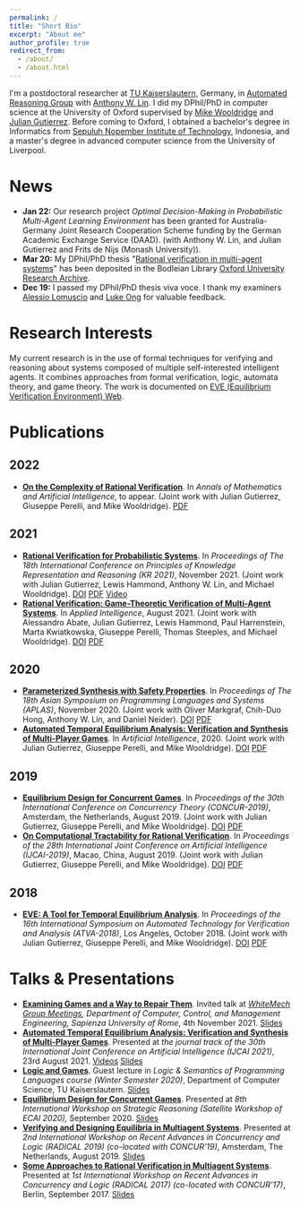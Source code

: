 ```yaml
---
permalink: /
title: "Short Bio"
excerpt: "About me"
author_profile: true
redirect_from: 
  - /about/
  - /about.html
---
```


I'm a postdoctoral researcher at [TU Kaiserslautern](https://www.uni-kl.de/en/home/), Germany, in [Automated Reasoning Group](http://arg.cs.uni-kl.de/en/) with [Anthony W. Lin](https://anthonywlin.github.io/). I did my DPhil/PhD in computer science at the University of Oxford supervised by [Mike Wooldridge](https://www.cs.ox.ac.uk/people/michael.wooldridge/) and [Julian Gutierrez](https://www.cs.ox.ac.uk/people/julian.gutierrez/). Before coming to Oxford, I obtained a bachelor's degree in Informatics from [Sepuluh Nopember Institute of Technology](https://www.its.ac.id/), Indonesia, and a master's degree in advanced computer science from the University of Liverpool.

News
=====
+ **Jan 22:** Our research project *Optimal Decision-Making in Probabilistic Multi-Agent Learning Environment* has been granted for Australia-Germany Joint Research Cooperation Scheme funding by the German Academic Exchange Service (DAAD). (with Anthony W. Lin, and Julian Gutierrez and Frits de Nijs (Monash University)).
+ **Mar 20:** My DPhil/PhD thesis "[Rational verification in multi-agent systems](http://valvestate.github.io/files/ociamthesismain.pdf)" has been deposited in the Bodleian Library [Oxford University Research Archive](https://ora.ox.ac.uk/objects/uuid:6331464c-c483-48b8-b030-58e431047614).
+ **Dec 19:** I passed my DPhil/PhD thesis viva voce. I thank my examiners [Alessio Lomuscio](https://www.doc.ic.ac.uk/~alessio/) and [Luke Ong](https://www.cs.ox.ac.uk/people/luke.ong/) for valuable feedback.


Research Interests
======
My current research is in the use of formal techniques for verifying and reasoning about systems composed of multiple self-interested intelligent agents. It combines approaches from formal verification, logic, automata theory, and game theory. The work is documented on [EVE (Equilibrium Verification Environment) Web](http://eve.cs.ox.ac.uk/).


Publications
======
## 2022
+ [**On the Complexity of Rational Verification**](/publication/amai22). In *Annals of Mathematics and Artificial Intelligence*, to appear. (Joint work with Julian Gutierrez, Giuseppe Perelli, and Mike Wooldridge). [PDF](http://valvestate.github.io/files/amai22.pdf)

## 2021
+ [**Rational Verification for Probabilistic Systems**](/publication/kr21). In *Proceedings of The 18th International Conference on Principles of Knowledge Representation and Reasoning (KR 2021)*, November 2021. (Joint work with Julian Gutierrez, Lewis Hammond, Anthony W. Lin, and Michael Wooldridge). [DOI](https://doi.org/10.24963/kr.2021/30) [PDF](http://valvestate.github.io/files/kr21.pdf) [Video](https://youtu.be/KW-JiqeaIvk)
+ [**Rational Verification: Game-Theoretic Verification of Multi-Agent Systems**](/publication/apin21). In *Applied Intelligence*, August 2021. (Joint work with Alessandro Abate, Julian Gutierrez, Lewis Hammond, Paul Harrenstein, Marta Kwiatkowska, Giuseppe Perelli, Thomas Steeples, and Michael Wooldridge). [DOI](https://doi.org/10.1007/s10489-021-02658-y) [PDF](https://link.springer.com/content/pdf/10.1007/s10489-021-02658-y.pdf)

## 2020
+ [**Parameterized Synthesis with Safety Properties**](/publication/aplas20). In *Proceedings of The 18th Asian Symposium on Programming Languages and Systems (APLAS)*, November 2020. (Joint work with Oliver Markgraf, Chih-Duo Hong, Anthony W. Lin, and Daniel Neider). [DOI](https://doi.org/10.1007/978-3-030-64437-6_14) [PDF](http://valvestate.github.io/files/aplas20.pdf)
+ [**Automated Temporal Equilibrium Analysis: Verification and Synthesis of Multi-Player Games**](/publication/aij20). In *Artificial Intelligence*, 2020. (Joint work with Julian Gutierrez, Giuseppe Perelli, and Mike Wooldridge). [DOI](https://doi.org/10.1016/j.artint.2020.103353) [PDF](http://valvestate.github.io/files/aij20.pdf)

## 2019
+ [**Equilibrium Design for Concurrent Games**](/publication/2019-08-29-concur19). In *Proceedings of the 30th International Conference on Concurrency Theory (CONCUR-2019)*, Amsterdam, the Netherlands, August 2019. (Joint work with Julian Gutierrez, Giuseppe Perelli, and Mike Wooldridge). [DOI](https://doi.org/10.4230/LIPIcs.CONCUR.2019.22) [PDF](http://drops.dagstuhl.de/opus/volltexte/2019/10924/pdf/LIPIcs-CONCUR-2019-22.pdf)
+ [**On Computational Tractability for Rational Verification**](/publication/2019-08-14-ijcai19). In *Proceedings of the 28th International Joint Conference on Artificial Intelligence (IJCAI-2019)*, Macao, China, August 2019. (Joint work with Julian Gutierrez, Giuseppe Perelli, and Mike Wooldridge). [DOI](https://doi.org/10.24963/ijcai.2019/47) [PDF](https://www.ijcai.org/proceedings/2019/0047.pdf)

## 2018
+ [**EVE: A Tool for Temporal Equilibrium Analysis**](/publication/atva18). In *Proceedings of the 16th International Symposium on Automated Technology for Verification and Analysis (ATVA-2018)*, Los Angeles, October 2018. (Joint work with Julian Gutierrez, Giuseppe Perelli, and Mike Wooldridge). [DOI](https://doi.org/10.1007/978-3-030-01090-4_35
) [PDF](https://ora.ox.ac.uk/objects/uuid:4275d79a-e627-46ee-bf56-4cb240499be3/download_file?file_format=pdf&safe_filename=main.pdf&type_of_work=Conference+item)

Talks & Presentations
=====
+ [**Examining Games and a Way to Repair Them**](talks/whitemech). Invited talk at *[WhiteMech Group Meetings](https://whitemech.github.io/meetings/), Department of Computer, Control, and Management Engineering, Sapienza University of Rome*, 4th November 2021. [Slides](files/whitemech.pdf)
+ [**Automated Temporal Equilibrium Analysis: Verification and Synthesis of Multi-Player Games**](talks/ijcai21). Presented at *the journal track of the 30th International Joint Conference on Artificial Intelligence (IJCAI 2021)*, 23rd August 2021. [Videos](https://ijcai-21.org/videos-slides/?video=J101) [Slides](/files/ijcai21.pdf)
+ [**Logic and Games**](talks/logicandgames). Guest lecture in *Logic & Semantics of Programming Languages course (Winter Semester 2020)*, Department of Computer Science, TU Kaiserslautern. [Slides](/files/logicandgames.pdf)
+ [**Equilibrium Design for Concurrent Games**](/talks/sr20). Presented at *8th International Workshop on Strategic Reasoning (Satellite Workshop of ECAI 2020),* September 2020. [Slides](/files/sr20_slides.pdf)
+ [**Verifying and Designing Equilibria in Multiagent Systems**](/talks/radical19). Presented at *2nd International Workshop on Recent Advances in Concurrency and Logic (RADICAL 2019) (co-located with CONCUR’19)*, Amsterdam, The Netherlands, August 2019. [Slides](/files/radical19_slides.pdf)
+ [**Some Approaches to Rational Verification in Multiagent Systems**](/talks/radical17). Presented at *1st International Workshop on Recent Advances in Concurrency and Logic (RADICAL 2017) (co-located with CONCUR’17)*, Berlin, September 2017. [Slides](/files/radical17_slides.pdf)
